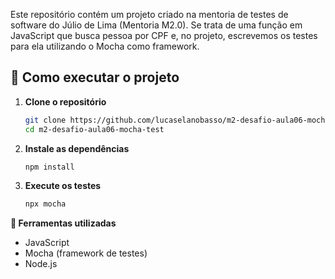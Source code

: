 Este repositório contém um projeto criado na mentoria de testes de software do Júlio de Lima (Mentoria M2.0). Se trata de uma função em JavaScript que busca pessoa por CPF e, no projeto, escrevemos os testes para ela utilizando o Mocha como framework.

## 🚀 Como executar o projeto

1. **Clone o repositório**

   ```bash
   git clone https://github.com/lucaselanobasso/m2-desafio-aula06-mocha-test
   cd m2-desafio-aula06-mocha-test

2. **Instale as dependências**
   ```bash
   npm install
   
3. **Execute os testes**
   ```bash
   npx mocha


**🧪 Ferramentas utilizadas**
- JavaScript
- Mocha (framework de testes)
- Node.js
